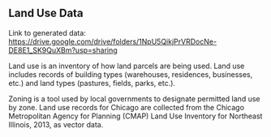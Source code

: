 ## Land Use Data

Link to generated data: https://drive.google.com/drive/folders/1NpU5QikjPrVRDocNe-DE8E1_SK9QuXBm?usp=sharing

Land use is an inventory of how land parcels are being used. Land use includes records of building types (warehouses, residences, businesses, etc.) and land types (pastures, fields, parks, etc.).

Zoning is a tool used by local governments to designate permitted land use by zone. Land use records for Chicago are collected from the Chicago Metropolitan Agency for Planning (CMAP) Land Use Inventory for Northeast Illinois, 2013, as vector data.

